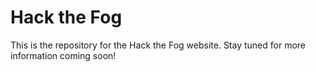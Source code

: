 # Hack the Fog

This is the repository for the Hack the Fog website. Stay tuned for more information coming soon!
